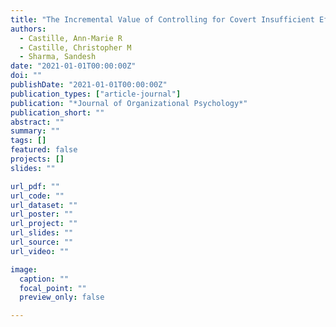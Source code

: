 ```yaml
---
title: "The Incremental Value of Controlling for Covert Insufficient Effort Responding"
authors:
  - Castille, Ann-Marie R
  - Castille, Christopher M
  - Sharma, Sandesh
date: "2021-01-01T00:00:00Z"
doi: ""
publishDate: "2021-01-01T00:00:00Z"
publication_types: ["article-journal"]
publication: "*Journal of Organizational Psychology*"
publication_short: ""
abstract: ""
summary: ""
tags: []
featured: false
projects: []
slides: ""

url_pdf: ""
url_code: ""
url_dataset: ""
url_poster: ""
url_project: ""
url_slides: ""
url_source: ""
url_video: ""

image:
  caption: ""
  focal_point: ""
  preview_only: false

---
```

